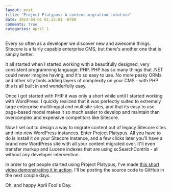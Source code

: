 ```yaml
---
layout: post
title: "Project Platypus: A content migration solution"
date: 2014-04-01 01:22:01 -0700
comments: true
categories: April 1
---
```


Every so often as a developer we discover new and awesome things. Sitecore is a fairly capable enterprise CMS, but there's another one that is simply better.

It all started when I started working with a beautifully designed, very consistent programming language: PHP. PHP has so many things that .NET could never imagine having, and it's so easy to use. No more pesky ORMs and other silly tools adding layers of complexity on your CMS - with PHP this is all built in and wonderfully easy. 

Once I got started with PHP it was only a short while until I started working with WordPress. I quickly realized that it was perfectly suited to extremely large enterprise multilingual and multisite sites, and that its easy to use page-based model makes it so much easier to develop and maintain than overcomplex and expensive competitors like Sitecore.

Now I set out to design a way to migrate content out of legacy Sitecore sites and into new WordPress instances. Enter Project Platypus. All you have to do is install it on your Sitecore instance, and a few clicks later you'll have a brand new WordPress site with all your content migrated over. It'll even transfer markup and Lucene indexes that are using scSearchContrib - all without any developer intervention.

In order to get people started using Project Platypus, I've made [this short video demonstrating it in action](http://www.youtube.com/watch?v=oHg5SJYRHA0). I'll be posting the source code to GitHub in the next couple days.

Oh, and happy April Fool's Day.